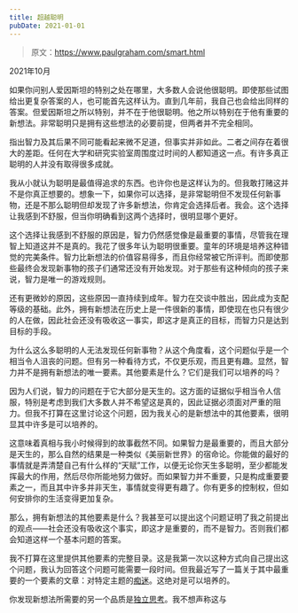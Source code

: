 ```yaml
---
title: 超越聪明
pubDate: 2021-01-01
---
```


> 原文：https://www.paulgraham.com/smart.html 

            
2021年10月

如果你问别人爱因斯坦的特别之处在哪里，大多数人会说他很聪明。即使那些试图给出更复杂答案的人，也可能首先这样认为。直到几年前，我自己也会给出同样的答案。但爱因斯坦之所以特别，并不在于他很聪明。他之所以特别在于他有重要的新想法。非常聪明只是拥有这些想法的必要前提，但两者并不完全相同。

指出智力及其后果不同可能看起来微不足道，但事实并非如此。二者之间存在着很大的差距。任何在大学和研究实验室周围度过时间的人都知道这一点。有许多真正聪明的人并没有取得很多成就。

我从小就认为聪明是最值得追求的东西。也许你也是这样认为的。但我敢打赌这并不是你真正想要的。想象一下，如果你可以选择，是非常聪明但不发现任何新事物，还是不那么聪明但却发现了许多新想法，你肯定会选择后者。我会。这个选择让我感到不舒服，但当你明确看到这两个选择时，很明显哪个更好。

这个选择让我感到不舒服的原因是，智力仍然感觉像是最重要的事情，尽管我在理智上知道这并不是真的。我花了很多年认为聪明很重要。童年的环境是培养这种错觉的完美条件。智力比新想法的价值容易得多，而且你经常被它所评判。而即使那些最终会发现新事物的孩子们通常还没有开始发现。对于那些有这种倾向的孩子来说，智力是唯一的游戏规则。

还有更微妙的原因，这些原因一直持续到成年。智力在交谈中胜出，因此成为支配等级的基础。此外，拥有新想法在历史上是一件很新的事情，即使现在也只有很少的人在做，因此社会还没有吸收这一事实，即这才是真正的目标，而智力只是达到目标的手段。

为什么这么多聪明的人无法发现任何新事物？从这个角度看，这个问题似乎是一个相当令人沮丧的问题。但有另一种看待方式，不仅更乐观，而且更有趣。显然，智力并不是拥有新想法的唯一要素。其他要素是什么？它们是我们可以培养的吗？

因为人们说，智力的问题在于它大部分是天生的。这方面的证据似乎相当令人信服，特别是考虑到我们大多数人并不希望这是真的，因此证据必须面对严重的阻力。但我不打算在这里讨论这个问题，因为我关心的是新想法中的其他要素，很明显其中许多是可以培养的。

这意味着真相与我小时候得到的故事截然不同。如果智力是最重要的，而且大部分是天生的，那么自然的结果是一种类似《美丽新世界》的宿命论。你能做的最好的事情就是弄清楚自己有什么样的“天赋”工作，以便无论你天生多聪明，至少都能发挥最大的作用，然后尽你所能地努力做好。而如果智力并不重要，只是构成重要要素之一，而且其中许多并非天生，事情就变得更有趣了。你有更多的控制权，但如何安排你的生活变得更加复杂。

那么，拥有新想法的其他要素是什么？我甚至可以提出这个问题证明了我之前提出的观点——社会还没有吸收这个事实，即这才是重要的，而不是智力。否则我们都会知道这样一个基本问题的答案。

我不打算在这里提供其他要素的完整目录。这是我第一次以这种方式向自己提出这个问题，我认为回答这个问题可能需要一段时间。但我最近写了一篇关于其中最重要的一个要素的文章：对特定主题的[痴迷](genius.html)。这绝对是可以培养的。

你发现新想法所需要的另一个品质是[独立思考](think.html)。我不想声称这与